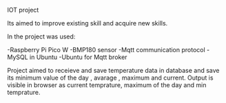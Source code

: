 IOT project


Its aimed to improve existing skill and acquire new skills.

In the project was used:

-Raspberry Pi Pico W
-BMP180 sensor
-Mqtt communication protocol
-MySQL in Ubuntu
-Ubuntu for Mqtt broker

Project aimed to receieve and save temperature data in database and save its minimum value of the day , avarage , maximum and current.
Output is visible in browser as current temprature, maximum of the day and min temprature.



